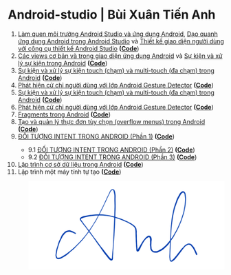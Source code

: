 # Android-studio | Bùi Xuân Tiến Anh
<ol>
<li><a href="https://ngocminhtran.com/2018/06/28/lap-trinh-android-dung-android-studio-3-x/">Làm quen  môi trường Android Studio và ứng dụng Android</a>, <a href="https://ngocminhtran.com/2018/07/11/dao-quanh-ung-dung-android-trong-android-studio-3-x/">Dạo quanh ứng dụng Android trong Android Studio</a> và <a href="https://ngocminhtran.com/2018/08/12/thiet-ke-giao-dien-nguoi-dung-voi-cong-cu-thiet-ke-android-studio-3-x/">Thiết kế giao diện người dùng với công cụ thiết kế Android Studio</a> <b>(<a href="https://github.com/tienanh41113/Thiet-ke-giao-dien-nguoi-dung-voi-android-studio">Code</b></a>)</li>
<li><a href="https://ngocminhtran.com/2018/09/24/cac-views-co-ban-va-trong-giao-dien-ung-dung-android/">Các views cơ bản và trong giao diện ứng dụng Android</a> và <a href="https://ngocminhtran.com/2018/09/24/su-kien-va-xu-ly-su-kien/">Sự kiện và xử lý sự kiện trong Android</a> <b>(<a href="https://github.com/tienanh41113/Cac-view-co-ban-trong-giao-dien-ung-dung-android-studio">Code</b></a>)</li>
<li><a href="https://ngocminhtran.com/2018/10/06/su-kien-va-xu-ly-su-kien-touch-cham-va-multi-touch-da-cham-trong-android/">Sự kiện và xử lý sự kiện touch (chạm) và multi-touch (đa chạm) trong Android</a> <b>(<a href="https://github.com/tienanh41113/Su-kien-va-xu-ly-su-kien-touch-and-multi-touch-trong-android-studio">Code</b></a>)</li>
<li><a href="https://ngocminhtran.com/2018/10/08/phat-hien-cu-chi-nguoi-dung-voi-lop-android-gesture-detector/">Phát hiện cử chỉ người dùng với lớp Android Gesture Detector</a> <b>(<a href="https://github.com/tienanh41113/Phat-hien-cu-chi-nguoi-dung-voi-lop-Android-Gesture-Detector">Code</b></a>)</li>
<li><a href="https://ngocminhtran.com/2018/10/06/su-kien-va-xu-ly-su-kien-touch-cham-va-multi-touch-da-cham-trong-android/">Sự kiện và xử lý sự kiện touch (chạm) và multi-touch (đa chạm) trong Android</a> <b>(<a href="https://github.com/tienanh41113/Su-kien-va-xu-ly-su-kien-touch-and-multi-touch-trong-android-studio">Code</b></a>)</li>
<li><a href="https://ngocminhtran.com/2018/10/08/phat-hien-cu-chi-nguoi-dung-voi-lop-android-gesture-detector/">Phát hiện cử chỉ người dùng với lớp Android Gesture Detector</a> <b>(<a href="https://github.com/tienanh41113/Phat-hien-cu-chi-nguoi-dung-voi-lop-Android-Gesture-Detector">Code</b></a>)</li>
<li><a href="https://ngocminhtran.com/2018/10/17/fragments-trong-android/">Fragments trong Android</a> <b>(<a href="https://github.com/tienanh41113/Fragment-trong-Android-studio">Code</b></a>)</li>
<li><a href="https://ngocminhtran.com/2018/10/27/tao-va-quan-ly-thuc-don-tuy-chon-overflow-menus-trong-android/">Tạo và quản lý thực đơn tùy chọn (overflow menus) trong Android</a> <b>(<a href="https://github.com/tienanh41113/Tao-va-quan-ly-thuc-don-tuy-chon-overflow-menus-trong-Android-">Code</b></a>)</li>
<li><a href="https://ngocminhtran.com/2018/11/05/doi-tuong-intent-trong-android-phan-1/">ĐỐI TƯỢNG INTENT TRONG ANDROID (Phần 1)</a> <b>(<a href="https://github.com/tienanh41113/Doi-tuong-intent-trong-android">Code</b></a>)</li>
<ul>
			<li>9.1 <a href="https://ngocminhtran.com/2018/11/05/doi-tuong-intent-trong-android-phan-2/">ĐỐI TƯỢNG INTENT TRONG ANDROID (Phần 2)</a> <b>(<a href="https://github.com/tienanh41113/Doi-tuong-intent-2">Code</b></a>)</li>
			<li>9.2 <a href="https://ngocminhtran.com/2018/11/05/doi-tuong-intent-trong-android-phan-3/">ĐỐI TƯỢNG INTENT TRONG ANDROID (Phần 3)</a> <b>(<a href="https://github.com/tienanh41113/Doi-tuong-intent-3">Code</b></a>)</li>
</ul>
<li><a href="https://ngocminhtran.com/2018/11/14/lap-trinh-co-so-du-lieu-trong-android-phan-1//">Lập trình cơ sở dữ liệu trong Android</a> <b>(<a href="https://github.com/tienanh41113/Lap-tring-co-so-du-lieu-trong-android">Code</b></a>)</li>
<li>Lập trình một máy tính tự tạo <b>(<a href="https://github.com/tienanh41113/May-tinh">Code</b></a>)</li>
<ol>
<img src="https://github.com/tienanh41113/Chuky/blob/master/Anh.png?raw=true">
